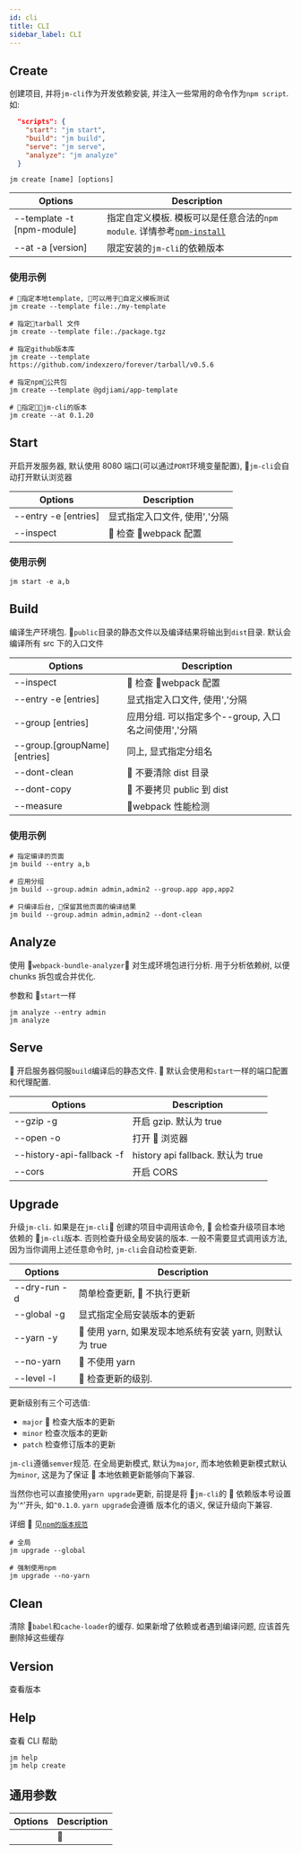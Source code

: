 ```yaml
---
id: cli
title: CLI
sidebar_label: CLI
---
```


## Create

创建项目, 并将`jm-cli`作为开发依赖安装, 并注入一些常用的命令作为`npm script`. 如:

```json
  "scripts": {
    "start": "jm start",
    "build": "jm build",
    "serve": "jm serve",
    "analyze": "jm analyze"
  }
```

```shell
jm create [name] [options]
```

| Options                    | Description                                                                                                   |
| -------------------------- | ------------------------------------------------------------------------------------------------------------- |
| --template -t [npm-module] | 指定自定义模板. 模板可以是任意合法的`npm module`. 详情参考[`npm-install`](https://docs.npmjs.com/cli/install) |
| --at -a [version]          | 限定安装的`jm-cli`的依赖版本                                                                                  |

### 使用示例

```shell
# 指定本地template, 可以用于自定义模板测试
jm create --template file:./my-template

# 指定tarball 文件
jm create --template file:./package.tgz

# 指定github版本库
jm create --template https://github.com/indexzero/forever/tarball/v0.5.6

# 指定npm公共包
jm create --template @gdjiami/app-template

# 指定jm-cli的版本
jm create --at 0.1.20
```

## Start

开启开发服务器, 默认使用 8080 端口(可以通过`PORT`环境变量配置), `jm-cli`会自动打开默认浏览器

| Options              | Description                   |
| -------------------- | ----------------------------- |
| --entry -e [entries] | 显式指定入口文件, 使用','分隔 |
| --inspect            |  检查 webpack 配置            |

### 使用示例

```shell
jm start -e a,b
```

## Build

编译生产环境包. `public`目录的静态文件以及编译结果将输出到`dist`目录. 默认会编译所有 src 下的入口文件

| Options                      | Description                                          |
| ---------------------------- | ---------------------------------------------------- |
| --inspect                    |  检查 webpack 配置                                   |
| --entry -e [entries]         | 显式指定入口文件, 使用','分隔                        |
| --group [entries]            | 应用分组. 可以指定多个--group, 入口名之间使用','分隔 |
| --group.[groupName][entries] | 同上, 显式指定分组名                                 |
| --dont-clean                 |  不要清除 dist 目录                                  |
| --dont-copy                  |  不要拷贝 public 到 dist                             |
| --measure                    | webpack 性能检测                                     |

### 使用示例

```shell
# 指定编译的页面
jm build --entry a,b

# 应用分组
jm build --group.admin admin,admin2 --group.app app,app2

# 只编译后台, 保留其他页面的编译结果
jm build --group.admin admin,admin2 --dont-clean
```

## Analyze

使用 `webpack-bundle-analyzer` 对生成环境包进行分析. 用于分析依赖树, 以便 chunks 拆包或合并优化.

参数和 `start`一样

```shell
jm analyze --entry admin
jm analyze
```

## Serve

 开启服务器伺服`build`编译后的静态文件.  默认会使用和`start`一样的端口配置和代理配置.

| Options                   | Description                       |
| ------------------------- | --------------------------------- |
| --gzip -g                 | 开启 gzip. 默认为 true            |
| --open -o                 | 打开  浏览器                      |
| --history-api-fallback -f | history api fallback. 默认为 true |
| --cors                    | 开启 CORS                         |

## Upgrade

升级`jm-cli`. 如果是在`jm-cli` 创建的项目中调用该命令,  会检查升级项目本地依赖的 `jm-cli`版本.
否则检查升级全局安装的版本. 一般不需要显式调用该方法, 因为当你调用上述任意命令时, `jm-cli`会自动检查更新.

| Options      | Description                                            |
| ------------ | ------------------------------------------------------ |
| --dry-run -d | 简单检查更新,  不执行更新                              |
| --global -g  | 显式指定全局安装版本的更新                             |
| --yarn -y    |  使用 yarn, 如果发现本地系统有安装 yarn, 则默认为 true |
| --no-yarn    |  不使用 yarn                                           |
| --level -l   |  检查更新的级别.                                       |

更新级别有三个可选值:

- `major`  检查大版本的更新
- `minor` 检查次版本的更新
- `patch` 检查修订版本的更新

`jm-cli`遵循`semver`规范. 在全局更新模式, 默认为`major`, 而本地依赖更新模式默认为`minor`, 这是为了保证
 本地依赖更新能够向下兼容.

当然你也可以直接使用`yarn upgrade`更新, 前提是将 `jm-cli`的  依赖版本号设置为'^'开头, 如`^0.1.0`. `yarn upgrade`会遵循
版本化的语义, 保证升级向下兼容.

详细  见[`npm的版本规范`](https://docs.npmjs.com/misc/semver)

```shell
# 全局
jm upgrade --global

# 强制使用npm
jm upgrade --no-yarn
```

## Clean

清除 `babel`和`cache-loader`的缓存. 如果新增了依赖或者遇到编译问题, 应该首先删除掉这些缓存

## Version

查看版本

## Help

查看 CLI 帮助

```shell
jm help
jm help create
```

## 通用参数

| Options | Description |
| ------- | ----------- |
|         |             |

